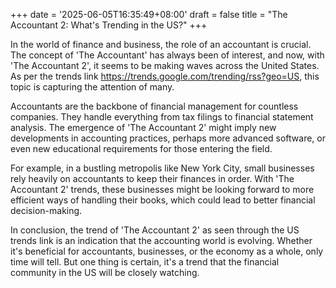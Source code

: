 +++
date = '2025-06-05T16:35:49+08:00'
draft = false
title = "The Accountant 2: What's Trending in the US?"
+++

In the world of finance and business, the role of an accountant is crucial. The concept of 'The Accountant' has always been of interest, and now, with 'The Accountant 2', it seems to be making waves across the United States. As per the trends link https://trends.google.com/trending/rss?geo=US, this topic is capturing the attention of many. 

Accountants are the backbone of financial management for countless companies. They handle everything from tax filings to financial statement analysis. The emergence of 'The Accountant 2' might imply new developments in accounting practices, perhaps more advanced software, or even new educational requirements for those entering the field.

For example, in a bustling metropolis like New York City, small businesses rely heavily on accountants to keep their finances in order. With 'The Accountant 2' trends, these businesses might be looking forward to more efficient ways of handling their books, which could lead to better financial decision-making. 

In conclusion, the trend of 'The Accountant 2' as seen through the US trends link is an indication that the accounting world is evolving. Whether it's beneficial for accountants, businesses, or the economy as a whole, only time will tell. But one thing is certain, it's a trend that the financial community in the US will be closely watching.